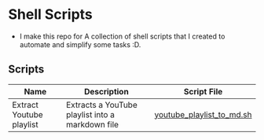 # Shell Scripts 
- I make this repo for A collection of shell scripts that I created to automate and simplify some tasks :D.

## Scripts

| Name               | Description                                      | Script File                                            |
| ------------------------- | ------------------------------------------------ | ------------------------------------------------------ |
| Extract Youtube playlist | Extracts a YouTube playlist into a markdown file | [youtube_playlist_to_md.sh](youtube_playlist_to_md.sh) |